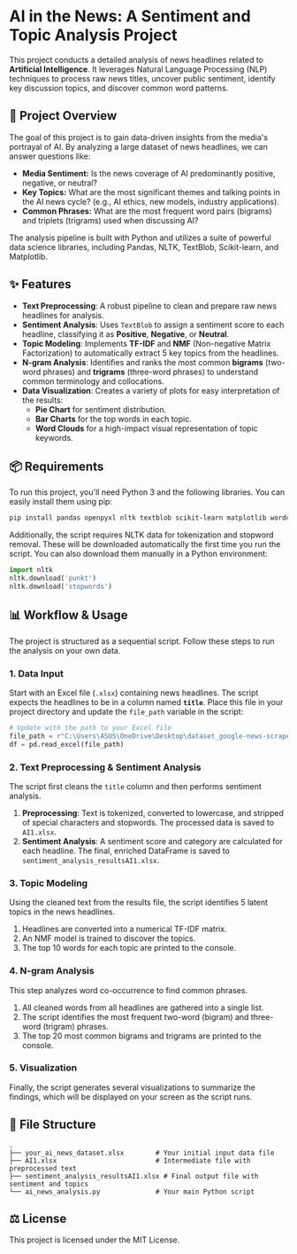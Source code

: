 # AI in the News: A Sentiment and Topic Analysis Project

This project conducts a detailed analysis of news headlines related to **Artificial Intelligence**. It leverages Natural Language Processing (NLP) techniques to process raw news titles, uncover public sentiment, identify key discussion topics, and discover common word patterns.



## 📜 Project Overview

The goal of this project is to gain data-driven insights from the media's portrayal of AI. By analyzing a large dataset of news headlines, we can answer questions like:
* **Media Sentiment:** Is the news coverage of AI predominantly positive, negative, or neutral?
* **Key Topics:** What are the most significant themes and talking points in the AI news cycle? (e.g., AI ethics, new models, industry applications).
* **Common Phrases:** What are the most frequent word pairs (bigrams) and triplets (trigrams) used when discussing AI?

The analysis pipeline is built with Python and utilizes a suite of powerful data science libraries, including Pandas, NLTK, TextBlob, Scikit-learn, and Matplotlib.

## ✨ Features

* **Text Preprocessing**: A robust pipeline to clean and prepare raw news headlines for analysis.
* **Sentiment Analysis**: Uses `TextBlob` to assign a sentiment score to each headline, classifying it as **Positive**, **Negative**, or **Neutral**.
* **Topic Modeling**: Implements **TF-IDF** and **NMF** (Non-negative Matrix Factorization) to automatically extract 5 key topics from the headlines.
* **N-gram Analysis**: Identifies and ranks the most common **bigrams** (two-word phrases) and **trigrams** (three-word phrases) to understand common terminology and collocations.
* **Data Visualization**: Creates a variety of plots for easy interpretation of the results:
    * **Pie Chart** for sentiment distribution.
    * **Bar Charts** for the top words in each topic.
    * **Word Clouds** for a high-impact visual representation of topic keywords.

## 📦 Requirements

To run this project, you'll need Python 3 and the following libraries. You can easily install them using pip:

```bash
pip install pandas openpyxl nltk textblob scikit-learn matplotlib wordcloud
```

Additionally, the script requires NLTK data for tokenization and stopword removal. These will be downloaded automatically the first time you run the script. You can also download them manually in a Python environment:

```python
import nltk
nltk.download('punkt')
nltk.download('stopwords')
```

## 📊 Workflow & Usage

The project is structured as a sequential script. Follow these steps to run the analysis on your own data.

### 1. Data Input

Start with an Excel file (`.xlsx`) containing news headlines. The script expects the headlines to be in a column named **`title`**. Place this file in your project directory and update the `file_path` variable in the script:

```python
# Update with the path to your Excel file
file_path = r"C:\Users\ASUS\OneDrive\Desktop\dataset_google-news-scraper_AI2025-09-21_12-06-08-037.xlsx"
df = pd.read_excel(file_path)
```

### 2. Text Preprocessing & Sentiment Analysis

The script first cleans the `title` column and then performs sentiment analysis.
1.  **Preprocessing**: Text is tokenized, converted to lowercase, and stripped of special characters and stopwords. The processed data is saved to `AI1.xlsx`.
2.  **Sentiment Analysis**: A sentiment score and category are calculated for each headline. The final, enriched DataFrame is saved to `sentiment_analysis_resultsAI1.xlsx`.

### 3. Topic Modeling

Using the cleaned text from the results file, the script identifies 5 latent topics in the news headlines.
1.  Headlines are converted into a numerical TF-IDF matrix.
2.  An NMF model is trained to discover the topics.
3.  The top 10 words for each topic are printed to the console.

### 4. N-gram Analysis

This step analyzes word co-occurrence to find common phrases.
1.  All cleaned words from all headlines are gathered into a single list.
2.  The script identifies the most frequent two-word (bigram) and three-word (trigram) phrases.
3.  The top 20 most common bigrams and trigrams are printed to the console.

### 5. Visualization

Finally, the script generates several visualizations to summarize the findings, which will be displayed on your screen as the script runs.

## 📁 File Structure

```
.
├── your_ai_news_dataset.xlsx        # Your initial input data file
├── AI1.xlsx                         # Intermediate file with preprocessed text
├── sentiment_analysis_resultsAI1.xlsx # Final output file with sentiment and topics
└── ai_news_analysis.py              # Your main Python script
```

## ⚖️ License

This project is licensed under the MIT License.
